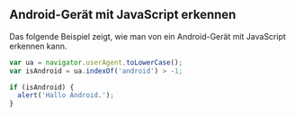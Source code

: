 ## Android-Gerät mit JavaScript erkennen

Das folgende Beispiel zeigt, wie man von ein Android-Gerät mit JavaScript erkennen kann.

```javascript
var ua = navigator.userAgent.toLowerCase();
var isAndroid = ua.indexOf('android') > -1;

if (isAndroid) {
  alert('Hallo Android.');
}
```
